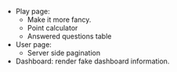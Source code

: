 <!-- TODOs -->
- Play page: 
    + Make it more fancy.
    + Point calculator    
    + Answered questions table
- User page: 
    + Server side pagination
- Dashboard: render fake dashboard information.
